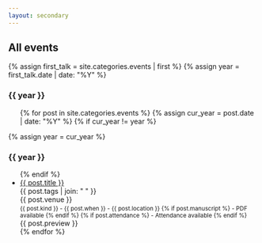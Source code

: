```yaml
---
layout: secondary
---
```


## All events

{% assign first_talk = site.categories.events | first %}
{% assign year = first_talk.date | date: "%Y" %}

<h3>{{ year }}</h3>
<ul class="fa-ul talk-list">
{% for post in site.categories.events %}
	{% assign cur_year = post.date | date: "%Y" %}
	{% if cur_year != year %}
</ul>
		{% assign year = cur_year %} 
<h3>{{ year }}</h3>
<ul class="fa-ul talk-list">
	{% endif %}
	<li>
		<span class="fa-li"><i class="fas fa-calendar-day"></i></span>
		<a href="{{ post.url }}">{{ post.title }}</a><br/>
		<topic>{{ post.tags | join: "</topic> <topic>" }}</topic><br/>
		<venue>{{ post.venue }}</venue><br/>
		<small>{{ post.kind }} - {{ post.when }} - {{ post.location }}
			{% if post.manuscript %}
				- <i class="fas fa-file-pdf"></i> PDF available
			{% endif %}
			{% if post.attendance %}
					- <i class="fas fa-file-pdf"></i> Attendance available
			{% endif %}
		</small><br/>
		<venue>
			{{ post.preview }} 
		</venue>
	</li>
{% endfor %}
</ul>
